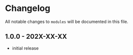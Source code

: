 # Changelog

All notable changes to `modules` will be documented in this file.

## 1.0.0 - 202X-XX-XX

- initial release
